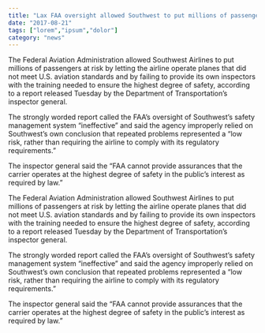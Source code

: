 ```yaml
---
title: "Lax FAA oversight allowed Southwest to put millions of passengers at risk, IG says"
date: "2017-08-21"
tags: ["lorem","ipsum","dolor"]
category: "news"
---
```


The Federal Aviation Administration allowed Southwest Airlines to put millions of passengers at risk by letting the airline operate planes that did not meet U.S. aviation standards and by failing to provide its own inspectors with the training needed to ensure the highest degree of safety, according to a report released Tuesday by the Department of Transportation’s inspector general.

The strongly worded report called the FAA’s oversight of Southwest’s safety management system “ineffective” and said the agency improperly relied on Southwest’s own conclusion that repeated problems represented a “low risk, rather than requiring the airline to comply with its regulatory requirements.”

The inspector general said the “FAA cannot provide assurances that the carrier operates at the highest degree of safety in the public’s interest as required by law.”

The Federal Aviation Administration allowed Southwest Airlines to put millions of passengers at risk by letting the airline operate planes that did not meet U.S. aviation standards and by failing to provide its own inspectors with the training needed to ensure the highest degree of safety, according to a report released Tuesday by the Department of Transportation’s inspector general.

The strongly worded report called the FAA’s oversight of Southwest’s safety management system “ineffective” and said the agency improperly relied on Southwest’s own conclusion that repeated problems represented a “low risk, rather than requiring the airline to comply with its regulatory requirements.”

The inspector general said the “FAA cannot provide assurances that the carrier operates at the highest degree of safety in the public’s interest as required by law.”